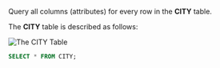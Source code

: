 Query all columns (attributes) for every row in the **CITY** table.

The **CITY** table is described as follows:

![The CITY Table](https://s3.amazonaws.com/hr-challenge-images/8137/1449729804-f21d187d0f-CITY.jpg)

```sql
SELECT * FROM CITY;
```